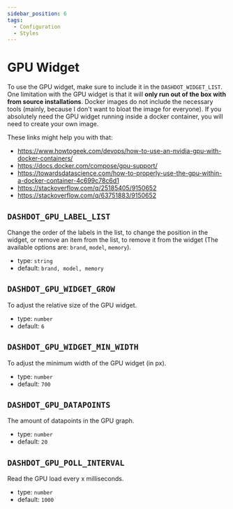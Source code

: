 ```yaml
---
sidebar_position: 6
tags:
  - Configuration
  - Styles
---
```


# GPU Widget

To use the GPU widget, make sure to include it in the `DASHDOT_WIDGET_LIST`. One
limitation with the GPU widget is that it will **only run out of the box with from
source installations**. Docker images do not include the necessary tools (mainly,
because I don't want to bloat the image for everyone). If you absolutely need the
GPU widget running inside a docker container, you will need to create your own image.

These links might help you with that:

- <https://www.howtogeek.com/devops/how-to-use-an-nvidia-gpu-with-docker-containers/>
- <https://docs.docker.com/compose/gpu-support/>
- <https://towardsdatascience.com/how-to-properly-use-the-gpu-within-a-docker-container-4c699c78c6d1>
- <https://stackoverflow.com/q/25185405/9150652>
- <https://stackoverflow.com/q/63751883/9150652>

## `DASHDOT_GPU_LABEL_LIST`

Change the order of the labels in the list, to change the position in the widget, or remove an item from the list, to remove it from the widget (The available options are: `brand`, `model`, `memory`).

- type: `string`
- default: `brand, model, memory`

## `DASHDOT_GPU_WIDGET_GROW`

To adjust the relative size of the GPU widget.

- type: `number`
- default: `6`

## `DASHDOT_GPU_WIDGET_MIN_WIDTH`

To adjust the minimum width of the GPU widget (in px).

- type: `number`
- default: `700`

## `DASHDOT_GPU_DATAPOINTS`

The amount of datapoints in the GPU graph.

- type: `number`
- default: `20`

## `DASHDOT_GPU_POLL_INTERVAL`

Read the GPU load every x milliseconds.

- type: `number`
- default: `1000`

